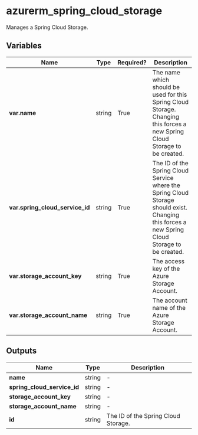 # azurerm_spring_cloud_storage

Manages a Spring Cloud Storage.

## Variables

| Name | Type | Required? |  Description |
| ---- | ---- | --------- |  ----------- |
| **var.name** | string | True | The name which should be used for this Spring Cloud Storage. Changing this forces a new Spring Cloud Storage to be created. | 
| **var.spring_cloud_service_id** | string | True | The ID of the Spring Cloud Service where the Spring Cloud Storage should exist. Changing this forces a new Spring Cloud Storage to be created. | 
| **var.storage_account_key** | string | True | The access key of the Azure Storage Account. | 
| **var.storage_account_name** | string | True | The account name of the Azure Storage Account. | 



## Outputs

| Name | Type | Description |
| ---- | ---- | --------- | 
| **name** | string  | - | 
| **spring_cloud_service_id** | string  | - | 
| **storage_account_key** | string  | - | 
| **storage_account_name** | string  | - | 
| **id** | string  | The ID of the Spring Cloud Storage. | 